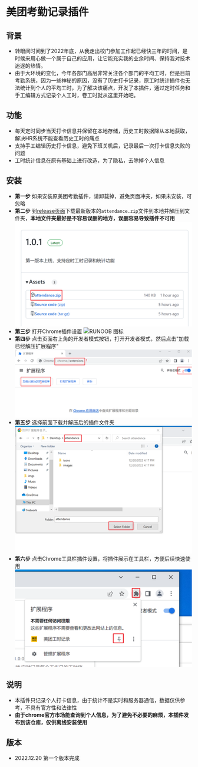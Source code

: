 # 美团考勤记录插件

## 背景
- 转眼间时间到了2022年底，从我走出校门参加工作起已经快三年的时间，是时候来用心做一个属于自己的应用，让它能充实我的业余时间、保持我对技术追逐的热情。
- 由于大环境的变化，今年各部门高层非常关注各个部门的平均工时，但是目前考勤系统，因为一些神秘的原因，没有了历史打卡记录，原工时统计插件也无法统计到个人的平均工时，为了解决该痛点，开发了本插件，通过定时任务和手工编辑方式记录个人工时，卷工时就从这里开始吧。

## 功能
- 每天定时同步当天打卡信息并保留在本地存储，历史工时数据降从本地获取，解决HR系统不能查看历史工时的痛点
- 支持手工编辑历史打卡信息，避免下班关机后，记录最后一次打卡信息失败的问题
- 工时统计信息在原有基础上进行改造，为了隐私，去除掉个人信息

## 安装
- **第一步** 如果安装原美团考勤插件，请卸载掉，避免页面冲突，如果未安装，可忽略
- **第二步** 到[release页面](https://github.com/kaishuituan/meituan-kaoqin/releases)下载最新版本的`attendance.zip`文件到本地并解压到文件夹，**本地文件夹最好是不容易误删的地方，误删容易导致插件不可用**
![RUNOOB 图标](1.png)
- **第三步** 打开Chrome插件设置
![RUNOOB 图标](https://get.qiaobuqiao.com/wp-content/uploads/2020/12/2020121814481465.jpg)
- **第四步** 点击页面右上角的开发者模式按钮，打开开发者模式，然后点击"加载已经解压扩展程序"
![RUNOOB 图标](2.png)
- **第五步** 选择前面下载并解压后的插件文件夹
![RUNOOB 图标](3.png)
- **第六步** 点击Chrome工具栏插件设置，将插件展示在工具栏，方便后续快速使用
![RUNOOB 图标](4.png)
## 说明
- 本插件只记录个人打卡信息，由于统计不是实时和服务器通信，数据仅供参考，不具有官方性和法律性
- **由于chrome官方市场能查询到个人信息，为了避免不必要的麻烦，本插件发布到该仓库，仅供离线安装使用**

## 版本
- 2022.12.20 第一个版本完成
